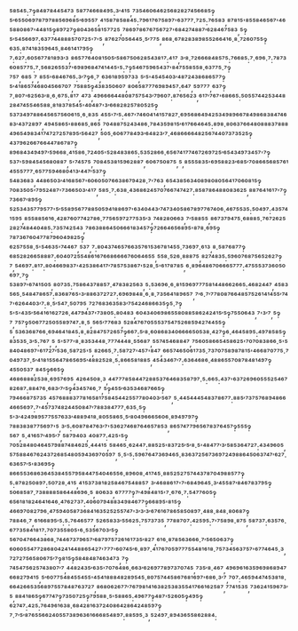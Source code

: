 ⁵⁸⁵⁴⁵:⁷‽⁸⁴⁸⁷⁸⁴⁴⁵⁴⁷³,⁵⁸⁷⁷⁴⁶⁶⁸⁴⁹⁵:³′⁴¹⁵,⁷³⁵⁴⁶⁰⁶⁴⁶²⁵⁶⁸²⁸²⁷⁴⁵⁶⁶⁸⁵‽⁵′⁶⁵⁵⁰⁶⁹⁷⁸⁷⁹⁷⁸⁸⁵⁶⁹⁶⁸⁵′⁶⁹⁵⁵⁷,⁴¹⁵⁸⁷⁸⁵⁸⁸⁴⁵:⁷⁹⁶¹⁷⁶⁷⁵⁸⁹⁷'⁶³⁷⁷⁷·⁷²⁵:⁷⁶⁵⁸³,⁸⁷⁸¹⁵'⁸⁵⁵⁸⁴⁶⁵⁶⁷'⁴⁶⁵⁸⁸⁰⁸⁶⁷'⁴⁴⁸¹⁵‽⁸⁹⁷²⁷‽⁸⁰⁴³⁶⁵⁸¹⁵⁷⁷²⁵,⁷⁸⁶⁹⁷⁸⁶⁷⁶⁷⁵⁶⁷²⁷'⁶⁸⁴²⁷⁴⁸⁸⁷′⁶²⁸⁴⁶⁷⁵⁸³,⁵‽⁵′⁵⁴⁵⁶⁶⁹⁷:⁶³⁷⁷⁴⁴⁸⁸⁸⁵⁷⁰⁷²⁵'⁷'⁵,⁸⁷⁶²⁷⁰⁵⁶⁴⁴⁵·⁵′⁷⁷⁵,⁸⁶⁸·⁶⁷⁸²⁸³⁸⁹⁸⁵⁵²⁶⁶⁴¹⁶·⁸·⁷²⁶⁰⁷⁵⁵‽⁶³⁵:⁸⁷⁴¹⁸³⁵⁹⁶⁴⁵·⁸⁴⁶¹⁴¹⁷⁹⁵‽⁷:⁶²⁷:⁶⁰⁵⁶⁷⁷⁸¹⁸⁹³′³,⁸⁶⁵⁷⁷⁶⁴⁰⁸¹⁵⁰⁵′⁵⁸⁶⁷⁵⁰⁶²⁸⁵⁴³⁸¹⁷:⁴¹⁷,³′⁸·⁷²⁶⁶⁶⁸⁴⁸⁵⁷⁵:⁷⁶⁶⁸⁵:⁷·⁶⁹⁶·⁷:⁷⁸⁷³⁶⁰⁸⁵⁷⁷⁵:⁷·⁵⁶⁸²⁶⁵⁵³⁷'⁶⁹⁸⁹⁶⁸⁴⁷⁴¹⁴⁴⁵'⁵:⁷‽⁵⁴⁶⁷⁵⁹⁶⁵⁴³⁷'⁸⁴⁷⁵⁵⁸⁵⁵⁸·⁶³⁷⁷⁵·⁷‽⁷⁵⁷,⁶⁸⁵,⁷,⁸⁵⁵'⁶⁸⁴⁶⁷⁶⁵:³′⁷‽⁶·⁷,⁶³⁶¹⁸⁹⁵⁹⁷³³,⁵′⁵'⁴⁵⁴⁵⁴⁰³′⁴⁸⁷²⁴³⁸⁶⁸⁶⁵⁷⁷‽⁵′⁴¹⁸⁶⁵⁷⁴⁶⁸⁰⁴⁵⁶⁶⁷⁰⁷,⁷⁵⁸⁸⁵‽⁴³⁸³⁵⁰⁶⁰⁷,⁸⁰⁶⁵⁸⁷⁷⁷⁶⁹⁸⁹⁴⁵⁷:⁶⁴⁷,⁵⁹⁷⁷⁷,⁶³⁷‽⁷·⁸⁰⁷'⁶²⁵⁶³′⁸·⁶·⁶⁷⁵:⁸¹⁷,⁴⁷³,⁴⁹⁶⁶⁶⁶⁴⁴⁸⁰⁸⁷⁵⁷⁵⁴³′⁷⁹⁶⁰⁷:⁸⁷⁶⁵⁶²³,⁶¹⁷′⁷⁶⁷'⁶⁸⁶⁶⁵:⁵⁰⁵⁵⁷⁴⁴²⁵³⁴⁴⁸²⁸⁴⁷⁴⁵⁵⁴⁶⁵⁸⁸·⁸¹⁸³⁷⁸⁵⁴⁵'⁴⁰⁴⁸⁷'³′⁶⁶⁸²⁸²⁵⁷⁸⁰⁵²⁵‽⁵³⁷³⁴⁹⁷⁸⁸⁶⁴⁵⁶⁵⁷⁵⁶⁰⁶¹⁵·⁶·⁸³⁵,⁴⁵⁵'⁷′⁵:⁴⁶⁷'⁷⁴⁶⁰⁴¹⁴¹⁵⁷⁸²⁷·⁶⁹⁵⁶⁸⁶⁴⁹⁴²⁵³⁴⁹⁸⁹⁶⁶⁷⁸⁴⁹⁸⁶⁸³⁸⁴⁷⁴⁶⁸³′⁴³⁷²⁸⁹⁷,⁴⁹⁴⁵⁸⁶⁵'⁸⁸⁶⁸⁵·⁸⁶⁵,⁷⁰⁴⁸⁸⁷⁵²⁴³⁴⁸⁶·⁷⁸⁴³⁵⁹⁸¹⁵′⁶¹⁷⁶⁶⁴⁶⁴⁵:⁸⁹⁸·⁸⁰⁶³⁷⁶⁶⁴⁸⁰⁸⁸⁸³⁷⁸⁸⁸⁴⁹⁶⁵⁴⁹⁸³⁴¹⁷⁴⁷²⁷²⁵⁷⁸⁹⁵′⁵⁶⁴²⁷,⁵⁰⁵·⁶⁰⁶⁷⁷⁸⁴⁹³′⁶⁴⁸²³′⁷·⁴⁶⁸⁶⁶⁶⁶⁴⁸²⁵⁶⁷⁴⁴⁰⁷³⁷³⁵²⁵‽⁴³⁷⁹⁶²⁶⁶⁷⁶⁶⁴⁴⁷⁸⁶⁷⁸⁷‽⁸⁹⁶⁸⁴³⁴⁹⁴⁹⁷′⁵⁹⁶⁶⁸·⁴¹⁵⁸⁶·⁷²⁴⁰⁵'⁵²⁸⁴⁸³⁸⁶⁵:⁵³⁵²⁸⁶⁶·⁶⁵⁶⁷⁴¹⁷⁷⁴⁶⁷²⁶⁹⁷²⁵′⁶⁵⁴³⁴⁹⁷³⁴⁵⁷'⁷‽⁵³⁷'⁵⁹⁸⁴⁵⁴⁵⁶⁸⁰⁸⁸⁷,⁵'⁷⁴⁵⁷⁵,⁷⁰⁸⁴⁵³⁸¹⁵⁹⁶²⁸⁸⁷,⁶⁰⁶⁷⁵⁰⁸⁷⁵,⁵,⁸⁵⁵⁵⁸³⁵'⁶⁹⁵⁸⁸²³′⁶⁸⁵′⁷⁰⁸⁶⁶⁵⁶⁸⁵⁷⁶¹⁴⁵⁵⁵⁷⁷⁷·⁶⁵⁷⁷⁵⁹⁴⁶⁸⁰⁴¹³′⁴⁴⁷′⁵³⁷‽⁵⁴⁸³⁶⁸³,⁴⁴⁸⁶⁵⁰³′⁴¹⁶⁸⁵⁶⁷'⁶⁰⁶⁰⁵⁰⁷⁶⁶³⁸⁶⁷⁹⁴²⁸·⁷'⁷⁶³,⁶⁵⁴³⁸⁵⁶³⁴⁰⁸⁹⁸⁰⁸⁰⁵⁶⁴¹⁷⁰⁶⁰⁸¹⁵‽⁷⁰⁸³⁵⁰⁵'⁷⁹⁵²⁴⁸⁷'⁷³⁶⁶⁵⁰³′⁴¹⁷,⁵⁸⁵·⁷:⁶³⁸·⁴³⁶⁸⁶²⁴⁵⁷⁰⁷⁶⁶⁷⁴⁷⁴²⁷:⁸⁵⁸⁷⁸⁶⁴⁸⁸⁰⁸³⁶²⁵,⁸⁸⁷⁶⁴¹⁶¹⁷'⁷‽⁷³⁶⁶⁷′⁸⁹⁵‽⁵²⁵³⁴³⁵⁷⁷⁹⁵⁷⁷'⁵′⁵⁵⁸⁹⁵⁶⁷⁷⁸⁸⁵⁰⁵⁹⁴¹⁸⁸⁶⁹⁷'⁶³⁴⁰⁴⁴³′⁷⁴⁷³⁴⁰⁵⁸⁶⁷⁸⁹⁷⁷⁶⁷⁴⁰⁶·⁴⁶⁷⁵⁵³⁵:⁵⁰⁴⁹⁷:⁴³⁵⁷⁴¹⁵⁹⁵,⁸⁵⁵⁸⁸⁵⁶¹⁶·⁴²⁸⁷⁶⁰⁷⁷⁴²⁷⁸⁶·⁷⁷⁵⁶⁵⁹⁷²⁷⁷⁵³⁵′³,⁷⁴⁸²⁸⁰⁶⁶³,⁷′⁵⁸⁸⁵⁵,⁸⁶⁷³⁷⁹⁴⁷⁵·⁶⁸⁸⁸⁵·⁷⁶⁷²⁶²⁵²⁸²⁷⁴⁸⁴⁴⁰⁴⁸⁵:⁷³⁵⁷⁴²⁵⁴³,⁷⁸⁶³⁸⁸⁶⁴⁵⁰⁶⁶⁶¹⁸³⁴⁵⁷‽⁷²⁶⁶⁴⁶⁵⁶⁸⁹⁵'⁸⁷⁸·⁶⁹⁵‽⁷⁸⁷³⁶⁷⁶⁰⁴⁷⁷⁸⁷⁹⁶⁰⁴⁹⁸²⁵‽⁶²⁵⁷⁵⁵⁸·⁵'⁵⁴⁶³⁵'⁷⁴⁴⁶⁷,⁵³⁷,⁷:⁸⁰⁴³⁷⁴⁶⁵⁷⁶⁶³⁵⁷⁶¹⁵³⁶⁷⁸¹⁴⁵⁵·⁷³⁶⁹⁷·⁶¹³,⁸·⁵⁸⁷⁶⁸⁷⁷‽⁶⁸⁵²⁸²⁶⁶⁵⁸⁸⁸⁷:⁶⁰⁴⁰⁷²⁵⁵⁴⁸⁶¹⁶⁷⁶⁶⁸⁶⁶⁶⁶⁷⁶⁰⁶⁴⁶⁵⁵,⁵⁵⁸·⁵²⁶·⁸⁸⁸⁷⁵,⁸²⁷⁴⁸³⁵:⁵⁹⁶⁰⁷⁶⁸⁷⁵⁶⁵²⁶²⁷‽⁷,⁵⁴⁶⁹⁷:⁸¹⁷:⁸⁰⁴⁶⁶⁹⁸³⁷'⁴²⁵³⁸⁶⁴¹⁷′⁷⁸⁵⁷⁵³⁸⁶⁷'⁵²⁸·⁵'⁶¹⁷⁸⁷⁸⁵,⁶·⁸⁹⁶⁴⁸⁶⁷⁰⁶⁶⁶⁵⁷⁷⁷:⁴⁷⁵⁵⁵³⁷³⁶⁰⁵⁰⁶⁹⁷·⁷‽⁵³⁸⁹⁷'⁶⁷⁴¹⁵⁰⁵,⁸⁰⁷³⁵:⁷⁵⁸⁶⁴³⁷⁸⁸⁵⁷·⁴⁷⁸³⁸²⁵⁶³,⁵:⁵³⁶⁹⁶·⁶·⁸¹⁵⁹⁶⁹⁷⁷⁷⁵⁸¹⁴⁴⁸⁶⁶²⁶⁶⁵:⁴⁶⁸²⁴⁴⁷,⁴⁵⁸³⁵⁶⁵·⁵⁴⁸⁴⁷⁸⁶⁵⁷:⁸³⁶⁸⁷⁶⁵'³′⁸⁸⁶³⁷²⁷²⁷:⁶⁹⁶⁹⁸⁴⁸·⁶·⁸·⁷³⁵⁶⁴¹⁸⁹⁶⁵⁷,⁷′⁶·⁷′⁷⁷⁸⁰⁸⁷⁶⁶⁴⁸⁵⁷⁵²⁶¹⁴¹⁴⁵⁵′⁷⁴⁷'⁶²⁶⁴⁴⁰³′⁷:⁸·⁵′⁵⁴⁷·⁵⁰⁷⁹⁵,⁷²⁷⁶⁸³⁶³⁵⁸³′⁷⁵⁴²⁴⁶⁸⁶⁶³⁵‽⁵·⁷‽⁵'⁵'⁴³⁵′⁵⁶⁴¹⁶¹⁶²⁷²⁶·⁴⁴⁷⁹⁴³⁷'⁷³⁸⁰⁵:⁸⁰⁴⁸³,⁶⁰⁴³⁴⁰⁶⁹⁸⁶⁵⁵⁸⁰⁸⁸⁵⁸⁶²⁴²⁴¹⁵′⁵‽⁷⁵⁵⁰⁶⁴³,⁷'³′⁷,⁵‽⁷,⁷⁵⁷‽⁵⁰⁶⁷⁷²⁵⁰⁵⁵⁸⁹⁷⁴⁷:⁸·⁵,⁵⁶⁵′⁷⁷⁶⁸³,⁵²⁸⁴⁷⁶⁷⁰⁵⁵⁵³⁷⁵⁴⁷⁵²⁶⁸⁵⁹⁴²⁷⁴⁴⁵⁵‽⁵,⁵³⁶³⁶⁸⁷⁶⁶·⁶⁹⁴⁶⁴¹⁸⁴⁵:⁸·⁸²⁸⁴⁷⁵⁷²⁶⁵⁷‽⁶⁶⁷:⁵′⁸·⁶⁰⁸⁶⁸³⁴⁰⁶⁶⁶⁶⁵⁰⁵³⁸·⁴²⁷‽⁶·⁴⁶⁴⁵⁸⁹⁵:⁴⁹⁷⁸⁵⁸⁵‽⁸³⁵³⁵·³′⁵:⁷⁶⁷,⁵,⁵'⁵⁷⁷'⁸·⁸³⁵³⁴⁴⁸·⁷⁷⁷⁴⁴⁴⁸·⁵⁵⁶⁸⁷,⁵⁵⁷⁴⁵⁴⁶⁸⁸⁴⁷,⁷⁵⁶⁰⁵⁸⁶⁶⁵⁴⁵⁸⁶²⁵'⁷⁰⁷⁰⁸³⁸⁶⁶·⁵'⁵⁸⁴⁰⁴⁸⁶⁹⁷'⁶¹⁷²⁷′⁵³⁶·⁵⁸⁷²⁵'⁵,⁸²⁶⁶⁵·⁷:⁵⁸⁷²⁷'⁴⁵⁷'⁸⁴⁷,⁶⁶⁵⁷⁴⁶⁵⁰⁶¹⁷³⁵·⁷³⁷⁰⁷⁵⁸⁹⁸⁷⁸¹⁵'⁴⁶⁶⁸⁷⁰⁷⁷⁵·⁷⁰⁴⁹⁷³⁷·⁵′⁴¹⁸¹⁵⁵⁶⁴⁷⁸⁶⁵⁶⁹⁵′⁴⁸⁸²⁵²⁸·⁵:⁸⁶⁶⁵⁸¹⁸⁸⁵,⁴⁵⁴³⁴⁶⁷′⁷:⁶³⁶⁴⁶⁸⁶·⁴⁸⁸⁶⁵⁵⁷⁰⁸⁷⁸⁴⁸¹⁴⁹⁷‽⁴⁵⁵⁰⁵³⁷,⁸⁴⁵‽⁶⁶⁵‽⁴⁶⁸⁶⁸⁸⁸²⁵³⁸·⁶⁹⁵⁷⁶⁹⁵,⁴²⁶⁴⁵⁰⁸·³,⁴⁴⁷⁷⁷⁸⁵⁸⁴⁴⁷²⁸⁸⁵³⁷⁶⁴⁶⁸³⁵⁸⁷⁹⁷·⁵:⁶⁶⁵:⁴³⁷'⁶³⁷²⁶⁹⁶⁰⁵⁵⁵²⁵⁴⁶⁷⁸²⁶⁸⁷:⁸⁸⁴⁷⁶·⁶⁸³′⁷′⁵‽⁴³⁴⁵⁷⁴⁶·⁷,⁵‽⁴⁵⁵′⁶³⁵³⁴⁶⁸⁷⁶⁶⁵‽⁷⁹⁴⁶⁶⁸⁷⁵⁷³⁵,⁴⁵⁷⁶⁸⁸⁸³⁷⁷⁸¹⁶⁵⁸¹⁷⁵⁸⁴⁵⁴⁴²⁵⁵⁷⁷⁸⁰⁴⁰³′⁵⁶⁷,⁵·⁴⁴⁵⁴⁴⁴⁵⁴⁸³⁷⁸⁶⁷⁷:⁸⁸⁵′⁷³⁷⁵⁷⁶⁸⁹⁴⁸⁶⁶⁴⁶⁶⁵⁶⁹⁷:⁷'⁴⁵⁷³⁷⁴⁸²⁴⁴⁵⁰⁸⁴⁷′⁷⁸⁸³⁸⁴⁷⁷⁷·⁶³⁵·⁵‽⁵'³′⁴²⁴⁹⁸⁹⁵⁷⁷⁵⁵⁷⁶³³′⁴⁸⁸⁹⁴¹⁸·⁸⁰⁵⁵⁸⁶⁵·⁵′⁸⁰⁴⁹⁶⁶⁶⁵⁶⁰⁶·⁸⁹⁴⁹⁷⁹⁷‽⁷⁸⁸³⁸³⁸⁷⁷⁵⁶⁹⁷'⁵,³′⁵:⁶⁰⁸⁷⁸⁴⁷⁶³′⁷'⁵³⁶²⁷⁴⁶⁸⁷⁶⁴⁶⁵⁷⁸⁵³,⁸⁶⁵⁷⁴⁷⁷⁹⁶⁵⁶⁷⁸³⁷⁶⁴⁵⁷‽⁵⁵⁵‽⁵⁶⁷,⁵·⁴¹⁶⁵⁷′⁴⁹⁵′⁷,⁵⁸⁷⁹⁴⁰³,⁴⁰⁸⁷⁷:⁴²⁵'⁵‽⁷⁰⁵²⁸⁴⁸⁰⁴⁶⁴⁵⁷⁹⁸⁸⁷⁴⁸⁴⁶²⁵·⁴⁴⁴¹⁵,⁵⁸⁴⁶⁵·⁶²⁴⁴⁷:⁸⁸⁵²⁵'⁸³⁷²⁵′⁵′⁸·⁵'⁴⁸⁴⁷⁷′³′⁵⁸⁵³⁶⁴⁷²⁷:⁴³⁴⁹⁶⁰⁵,⁵⁷⁵⁸⁸⁴⁶⁷⁶²⁴³⁷²⁶⁸⁵⁴⁸⁰⁵⁹⁴³⁶⁹⁷⁰⁵⁹⁷,⁵·⁵'⁵:⁵⁹⁶⁷⁶⁴⁷³⁶⁹⁴⁶⁵·⁸³⁶³⁷²⁵⁶⁷³⁶⁹⁷²⁴⁹⁸⁸⁶⁴⁵⁰⁶³⁷⁴⁷′⁶²⁷·⁶³⁶⁵⁷′⁵'⁸³⁶⁹⁵‽⁸⁶⁶⁵⁵³⁶⁸⁶³⁶⁴⁵³⁸⁴⁵⁵⁷⁹⁵⁸⁴⁴⁷⁵⁴⁰⁴⁶⁵⁵⁶·⁸⁹⁶⁰⁸·⁴¹⁷⁴⁵·⁸⁸⁵²⁵²⁷⁵⁷⁴⁴³⁷⁸⁷⁰⁴⁹⁸⁸⁵⁷⁷‽⁵:⁸⁷⁸²⁵⁰⁸⁹⁷:⁵⁰⁷²⁸·⁴¹⁵,⁴¹⁵³⁷³⁸¹⁸²⁵⁸⁴⁶⁷⁵⁴⁸⁸⁵⁷,³′⁴⁶⁸⁸⁶¹⁷'⁷'⁶⁸⁴⁹⁶⁴⁵·³′⁴⁵⁵⁸⁷′⁸⁴⁶⁷⁸³⁷⁹⁵‽⁵⁰⁶⁸⁵⁸⁷·⁷³⁸⁸⁸⁸⁵⁸⁶⁴⁴⁸⁶⁹⁶·⁵,⁸⁰⁶³³,⁶⁷⁷⁷⁷‽⁷′⁴⁹⁸⁴⁸¹⁵'⁷·⁶⁷⁶·⁷:⁵⁴⁷⁷⁶⁰⁵‽⁶⁵⁶¹⁸¹⁸²⁴⁶⁴¹⁶⁴⁶·⁴⁷⁶²⁷³⁷:⁴⁰⁶⁰⁷⁹⁴⁸⁸³⁴⁹⁸⁴⁶⁷⁷‽⁶⁶⁸⁹⁵'⁸¹⁵‽⁴⁶⁶⁹⁷⁰⁸²⁷⁹⁶·⁴⁷⁵⁹⁴⁰⁵⁸⁷³⁶⁸⁴¹⁶³⁵²⁵²⁵⁵⁷⁴⁷'³′³′³′⁶⁷⁶¹⁶⁷⁸⁶⁵⁸⁵⁰⁸⁹⁷·⁴⁸⁸·⁸⁴⁸·⁸⁰⁶⁸⁷‽⁷⁸⁸⁴⁶·⁷,⁶¹⁶⁶⁸⁹⁵′⁵:⁵:⁷⁶⁴⁶⁵⁷⁷,⁵²⁶⁵⁸³³′⁵⁵⁶²⁵:⁷⁵⁷³⁷³⁵,⁷⁷⁸⁸⁷⁰⁷:⁴²⁵⁹⁵:⁷'⁷⁵⁸⁹⁸·⁸⁷⁵,⁵⁸⁷³⁷:⁶³⁵⁷⁶·⁶⁷⁷³⁵⁸⁴¹⁸¹⁷:⁷⁰⁷³⁵⁵⁸⁰⁵'⁶·⁵³⁵⁶⁷⁰³′⁵‽⁵⁶⁷⁰⁴⁷⁶⁶⁴³⁸⁶⁸·⁷⁴⁴⁶⁷³⁷⁹⁶⁵⁷′⁶⁸⁷⁹⁷⁵⁷²⁶¹⁶¹⁷³⁵′⁸²⁷,⁶¹⁶·⁸⁷⁸⁵⁶³⁶⁶⁶·⁷′⁵⁶⁵⁰⁶³⁷‽⁶⁰⁶⁰⁵⁵⁴⁷⁷²⁸⁶⁸⁰⁴²⁴¹⁴⁴⁸⁸⁶⁵⁴²⁷'⁷⁷⁷'⁶⁰⁷⁴⁵′⁶·⁸⁹⁷·⁴¹⁷⁶⁷⁰⁵⁹⁷⁷⁷⁵⁵⁴⁸¹⁶¹⁸·⁷⁵⁷³⁴⁵⁶³⁷⁵⁷'⁶⁷⁷⁴⁶⁴⁵·³,⁷²⁷²⁷⁵⁶⁵⁸⁰⁶⁷⁵′⁷‽⁸¹⁵‽⁵⁸⁴⁸⁴⁸⁷⁴⁶³⁴⁷³,⁷‽⁷⁴⁵⁴⁷⁵⁶²⁵⁷⁴³⁸⁰⁷′⁷,⁴⁴⁸²⁴³⁵′⁶³⁵'⁷⁰⁷⁶⁴⁸⁶·⁶⁶³′⁶²⁶⁹⁷⁷⁸⁹⁷³⁷⁰⁷⁴⁵,⁷³⁵′⁸·⁴⁶⁷,⁴⁹⁶⁹⁶¹⁶³⁵⁹⁶⁹⁸⁶⁸⁹⁴⁷⁶⁶⁸²⁷⁹⁴¹⁵,⁵′⁶⁰⁷⁷⁵⁴⁸⁴⁵⁵⁴⁵⁵'⁴⁵⁴¹⁸⁸⁸⁴⁸²⁸⁹⁵⁴⁵·⁸⁰⁷⁵⁷⁴⁴⁵⁸⁶⁷⁶⁸¹⁶⁹⁷'⁶⁸⁶·³′⁷,⁷⁰⁷:⁴⁶⁵⁹⁴⁴⁷⁴⁵³⁸¹⁸·⁶⁶⁴²⁶⁶⁵³⁵⁶⁸⁹⁷⁵⁵⁷⁸⁴⁸⁷⁶³⁷²⁷,⁸⁶⁸⁰⁶²⁶⁷⁷′⁷⁶⁷⁹⁸¹⁴¹⁶³⁸²⁵³⁸³⁵⁵⁴¹⁷⁶⁶¹⁶²⁵⁸⁷,⁷⁷⁴¹⁵³⁵,⁷³⁶²⁴¹⁵⁹⁶⁷³′⁵,⁸⁸⁴¹⁸⁶⁵‽⁶⁷⁷⁴⁷‽⁷³⁵⁰⁷²⁵‽⁷⁹⁵⁸⁸·⁵'⁵⁸⁸⁶⁵:⁴⁹⁶⁷⁷‽⁴⁸⁷'⁵²⁶⁰⁵‽⁴⁹⁵‽⁶²⁷⁴⁷:⁴²⁵:⁷⁶⁴⁹⁶¹⁶³⁸·⁶⁸⁴²⁸¹⁶³⁷²⁴⁰⁸⁶⁴²⁸⁶⁴²⁴⁸⁵⁹⁷‽⁷·⁷′⁵′⁸⁷⁶⁵⁵⁶⁶²⁴⁰⁵⁵⁷³⁸⁹⁶³⁶¹⁶⁶⁶⁸⁵⁴⁸⁹⁷:⁸⁸⁵⁹⁵·³,⁵²⁴⁹⁷·⁸⁹⁴³⁶⁵⁵⁸⁶²⁸⁸⁴:
